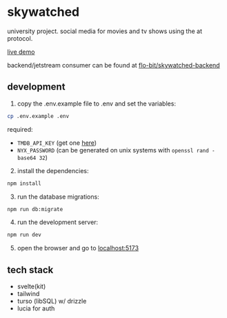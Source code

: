 # skywatched

university project. social media for movies and tv shows using the at protocol.

[live demo](https://skywatched.app/)

backend/jetstream consumer can be found at [flo-bit/skywatched-backend](https://github.com/flo-bit/skywatched-backend)

## development

1. copy the .env.example file to .env and set the variables:

```bash
cp .env.example .env
```

required:

- `TMDB_API_KEY` (get one [here](https://www.themoviedb.org/settings/api))
- `NYX_PASSWORD` (can be generated on unix systems with `openssl rand -base64 32`)

2. install the dependencies:

```bash
npm install
```

3. run the database migrations:

```bash
npm run db:migrate
```

4. run the development server:

```bash
npm run dev
```

5. open the browser and go to [localhost:5173](http://localhost:5173)

## tech stack

- svelte(kit)
- tailwind
- turso (libSQL) w/ drizzle
- lucia for auth
